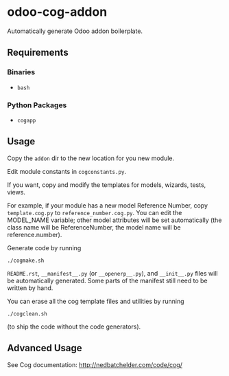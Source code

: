 # odoo-cog-addon

Automatically generate Odoo addon boilerplate.

## Requirements

### Binaries

* `bash`

### Python Packages

* `cogapp`

## Usage

Copy the `addon` dir to the new location for you new module.

Edit module constants in `cogconstants.py`.

If you want, copy and modify the templates for models, wizards, tests, views.

For example, if your module has a new model Reference Number, copy `template.cog.py`
to `reference_number.cog.py`. You can edit the MODEL_NAME variable; other model attributes
will be set automatically (the class name will be ReferenceNumber, the model name
will be reference.number).

Generate code by running

```
./cogmake.sh
```

`README.rst`, `__manifest__.py` (or `__openerp__.py`), and `__init__.py` files
will be automatically generated. Some parts of the manifest still need to be
written by hand.

You can erase all the cog template files and utilities by running

```
./cogclean.sh
```

(to ship the code without the code generators).

## Advanced Usage

See Cog documentation: http://nedbatchelder.com/code/cog/
